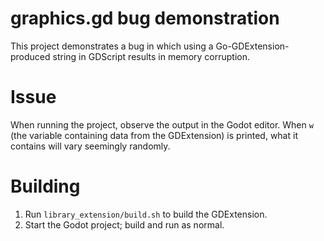 # graphics.gd bug demonstration

This project demonstrates a bug in which using a Go-GDExtension-produced string in GDScript results in memory corruption.

# Issue
When running the project, observe the output in the Godot editor. When `w` (the variable containing data from the GDExtension) is printed, what it contains will vary seemingly randomly.

# Building
1. Run `library_extension/build.sh` to build the GDExtension.
2. Start the Godot project; build and run as normal.
